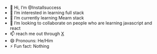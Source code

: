 - 👋 Hi, I’m @Installsuccess
- 👀 I’m interested in learning full stack
- 🌱 I’m currently learning  Mearn stack
- 💞️ I’m looking to collaborate on people who are learning javascript and react
- 📫 reach me out through  [X](https://x.com/GovindSharmamdb)
- 😄 Pronouns: He/Him
- ⚡ Fun fact: Nothing      

<!---
Installsuccess/Installsuccess is a ✨ special ✨ repository because its `README.md` (this file) appears on your GitHub profile.
You can click the Preview link to take a look at your changes.
--->
